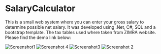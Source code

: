 # SalaryCalculator
This is a small web system where you can enter your gross salary to determine possible net salary. It was developed using .Net, C#, SQL and a bootstrap template. The tax tables used where taken from ZIMRA website. Please find the demo link below:

![Screenshot1](https://github.com/tafadzwaonline/SalaryCalculator/assets/97532736/05ce8d6f-086a-4c08-8c29-744d55cb0f1b)
![Screenshot 4](https://github.com/tafadzwaonline/SalaryCalculator/assets/97532736/494e9314-f709-488a-b711-6b41ff36b977)
![Screenshot3](https://github.com/tafadzwaonline/SalaryCalculator/assets/97532736/80a6e514-2990-40c0-af34-da5685d7cfa6)
![Screenshot 2](https://github.com/tafadzwaonline/SalaryCalculator/assets/97532736/ec803864-aea1-4ade-a4bb-3a38ecf7710c)
